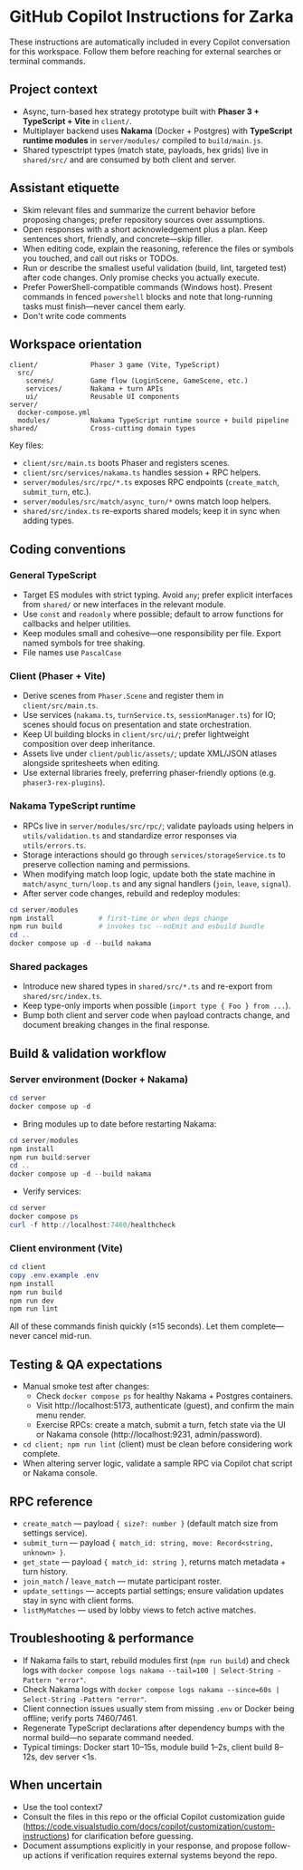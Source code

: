 # GitHub Copilot Instructions for Zarka

These instructions are automatically included in every Copilot conversation for this workspace. Follow them before reaching for external searches or terminal commands.

## Project context

- Async, turn-based hex strategy prototype built with **Phaser 3 + TypeScript + Vite** in `client/`.
- Multiplayer backend uses **Nakama** (Docker + Postgres) with **TypeScript runtime modules** in `server/modules/` compiled to `build/main.js`.
- Shared typesctript types (match state, payloads, hex grids) live in `shared/src/` and are consumed by both client and server.

## Assistant etiquette

- Skim relevant files and summarize the current behavior before proposing changes; prefer repository sources over assumptions.
- Open responses with a short acknowledgement plus a plan. Keep sentences short, friendly, and concrete—skip filler.
- When editing code, explain the reasoning, reference the files or symbols you touched, and call out risks or TODOs.
- Run or describe the smallest useful validation (build, lint, targeted test) after code changes. Only promise checks you actually execute.
- Prefer PowerShell-compatible commands (Windows host). Present commands in fenced `powershell` blocks and note that long-running tasks must finish—never cancel them early.
- Don't write code comments

## Workspace orientation

```
client/             Phaser 3 game (Vite, TypeScript)
  src/
    scenes/         Game flow (LoginScene, GameScene, etc.)
    services/       Nakama + turn APIs
    ui/             Reusable UI components
server/
  docker-compose.yml
  modules/          Nakama TypeScript runtime source + build pipeline
shared/             Cross-cutting domain types
```

Key files:

- `client/src/main.ts` boots Phaser and registers scenes.
- `client/src/services/nakama.ts` handles session + RPC helpers.
- `server/modules/src/rpc/*.ts` exposes RPC endpoints (`create_match`, `submit_turn`, etc.).
- `server/modules/src/match/async_turn/*` owns match loop helpers.
- `shared/src/index.ts` re-exports shared models; keep it in sync when adding types.

## Coding conventions

### General TypeScript

- Target ES modules with strict typing. Avoid `any`; prefer explicit interfaces from `shared/` or new interfaces in the relevant module.
- Use `const` and `readonly` where possible; default to arrow functions for callbacks and helper utilities.
- Keep modules small and cohesive—one responsibility per file. Export named symbols for tree shaking.
- File names use `PascalCase`

### Client (Phaser + Vite)

- Derive scenes from `Phaser.Scene` and register them in `client/src/main.ts`.
- Use services (`nakama.ts`, `turnService.ts`, `sessionManager.ts`) for IO; scenes should focus on presentation and state orchestration.
- Keep UI building blocks in `client/src/ui/`; prefer lightweight composition over deep inheritance.
- Assets live under `client/public/assets/`; update XML/JSON atlases alongside spritesheets when editing.
- Use external libraries freely, preferring phaser-friendly options (e.g. `phaser3-rex-plugins`).

### Nakama TypeScript runtime

- RPCs live in `server/modules/src/rpc/`; validate payloads using helpers in `utils/validation.ts` and standardize error responses via `utils/errors.ts`.
- Storage interactions should go through `services/storageService.ts` to preserve collection naming and permissions.
- When modifying match loop logic, update both the state machine in `match/async_turn/loop.ts` and any signal handlers (`join`, `leave`, `signal`).
- After server code changes, rebuild and redeploy modules:

```powershell
cd server/modules
npm install           # first-time or when deps change
npm run build         # invokes tsc --noEmit and esbuild bundle
cd ..
docker compose up -d --build nakama
```

### Shared packages

- Introduce new shared types in `shared/src/*.ts` and re-export from `shared/src/index.ts`.
- Keep type-only imports when possible (`import type { Foo } from ...`).
- Bump both client and server code when payload contracts change, and document breaking changes in the final response.

## Build & validation workflow

### Server environment (Docker + Nakama)

```powershell
cd server
docker compose up -d
```

- Bring modules up to date before restarting Nakama:

```powershell
cd server/modules
npm install
npm run build:server
cd ..
docker compose up -d --build nakama
```

- Verify services:

```powershell
cd server
docker compose ps
curl -f http://localhost:7460/healthcheck
```

### Client environment (Vite)

```powershell
cd client
copy .env.example .env
npm install
npm run build
npm run dev
npm run lint
```

All of these commands finish quickly (≤15 seconds). Let them complete—never cancel mid-run.

## Testing & QA expectations

- Manual smoke test after changes:
  - Check `docker compose ps` for healthy Nakama + Postgres containers.
  - Visit http://localhost:5173, authenticate (guest), and confirm the main menu render.
  - Exercise RPCs: create a match, submit a turn, fetch state via the UI or Nakama console (http://localhost:9231, admin/password).
- `cd client; npm run lint` (client) must be clean before considering work complete.
- When altering server logic, validate a sample RPC via Copilot chat script or Nakama console.

## RPC reference

- `create_match` — payload `{ size?: number }` (default match size from settings service).
- `submit_turn` — payload `{ match_id: string, move: Record<string, unknown> }`.
- `get_state` — payload `{ match_id: string }`, returns match metadata + turn history.
- `join_match` / `leave_match` — mutate participant roster.
- `update_settings` — accepts partial settings; ensure validation updates stay in sync with client forms.
- `listMyMatches` — used by lobby views to fetch active matches.

## Troubleshooting & performance

- If Nakama fails to start, rebuild modules first (`npm run build`) and check logs with `docker compose logs nakama --tail=100 | Select-String -Pattern "error"`.
- Check Nakama logs with `docker compose logs nakama --since=60s | Select-String -Pattern "error"`.
- Client connection issues usually stem from missing `.env` or Docker being offline; verify ports 7460/7461.
- Regenerate TypeScript declarations after dependency bumps with the normal build—no separate command needed.
- Typical timings: Docker start 10–15s, module build 1–2s, client build 8–12s, dev server <1s.

## When uncertain

- Use the tool context7
- Consult the files in this repo or the official Copilot customization guide (https://code.visualstudio.com/docs/copilot/customization/custom-instructions) for clarification before guessing.
- Document assumptions explicitly in your response, and propose follow-up actions if verification requires external systems beyond the repo.
